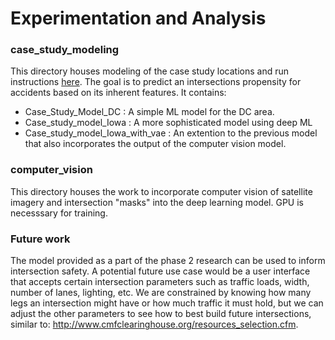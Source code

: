 # Experimentation and Analysis

### case_study_modeling

This directory houses modeling of the case study locations and run instructions [here](case_study_modeling/README.md). The goal is to predict an intersections propensity for accidents based on its inherent features. It contains:
- Case_Study_Model_DC : A simple ML model for the DC area.
- Case_study_model_Iowa : A more sophisticated model using deep ML 
- Case_study_model_Iowa_with_vae : An extention to the previous model that also incorporates the output of the computer vision model. 

### computer_vision

This directory houses the work to incorporate computer vision of satellite imagery and intersection "masks" into the deep learning model. GPU is necesssary for training. 

### Future work

The model provided as a part of the phase 2 research can be used to inform intersection safety. A potential future use case would be a user interface that accepts certain intersection parameters such as traffic loads, width, number of lanes, lighting, etc. We are constrained by knowing how many legs an intersection might have or how much traffic it must hold, but we can adjust the other parameters to see how to best build future intersections, similar to: http://www.cmfclearinghouse.org/resources_selection.cfm.

